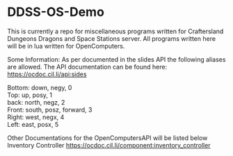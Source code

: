 # DDSS-OS-Demo
This is currently a repo for miscellaneous programs written for Craftersland Dungeons Dragons and Space Stations server.
All programs written here will be in lua written for OpenComputers.

Some Information:
As per documented in the slides API the following aliases are allowed. The API documentation can be found here: https://ocdoc.cil.li/api:sides

Bottom: down, negy, 0  
Top: up, posy, 1  
back: north, negz, 2  
Front: south, posz, forward, 3  
Right: west, negx, 4  
Left: east, posx, 5  

Other Documentations for the OpenComputersAPI will be listed below
Inventory Controller https://ocdoc.cil.li/component:inventory_controller
